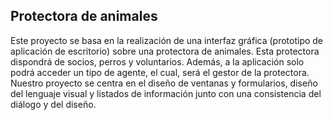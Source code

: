 ## Protectora de animales
Este proyecto se basa en la realización de una interfaz gráfica (prototipo de aplicación de escritorio) sobre una protectora de animales. Esta protectora dispondrá de socios, perros y voluntarios. Además, a la aplicación solo podrá acceder un tipo de agente, el cual, será el gestor de la protectora. Nuestro proyecto se centra en el diseño de ventanas y formularios, diseño del lenguaje visual y listados de información junto con una consistencia del diálogo y del diseño.
